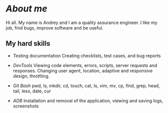 # ***About me***
Hi all. 
My name is Andrey and I am a quality assurance engineer. 
I like my job, find bugs, improve software and be useful.

## **My hard skills**
* Testing documentation
 Creating checklists, test cases, and bug reports

* *DevTools*
Viewing code elements, errors, scripts, server requests and
responses. 
Changing user agent, location, adaptive and
responsive design, throttling.

* *Git Bash*
pwd, ls, mkdir, cd, touch, cat, ls, vim, mv, cp, find, grep, head, tail,
less, date, cur

* *ADB*
Installation and removal of the application, viewing and saving
logs, screenshots

<!--
**AndreyM0zhaev/AndreyM0zhaev** is a ✨ _special_ ✨ repository because its `README.md` (this file) appears on your GitHub profile.

Here are some ideas to get you started:

- 🔭 I’m currently working on ...
- 🌱 I’m currently learning ...
- 👯 I’m looking to collaborate on ...
- 🤔 I’m looking for help with ...
- 💬 Ask me about ...
- 📫 How to reach me: ...
- 😄 Pronouns: ...
- ⚡ Fun fact: ...
-->
